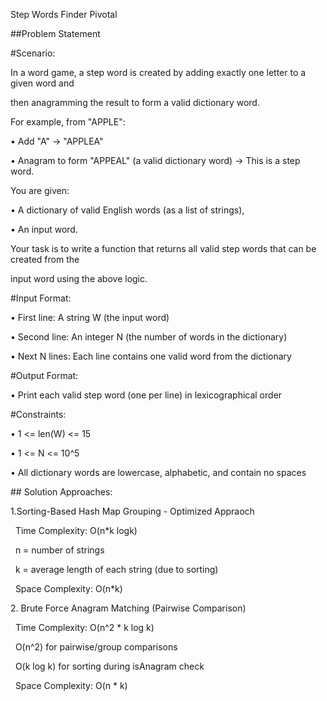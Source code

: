 Step Words Finder Pivotal



\##Problem Statement



\#Scenario: 

In a word game, a step word is created by adding exactly one letter to a given word and 

then anagramming the result to form a valid dictionary word. 

For example, from "APPLE": 

• Add "A" → "APPLEA" 

• Anagram to form "APPEAL" (a valid dictionary word) → This is a step word. 

You are given: 

• A dictionary of valid English words (as a list of strings), 

• An input word. 

Your task is to write a function that returns all valid step words that can be created from the 

input word using the above logic. 

\#Input Format: 

• First line: A string W (the input word) 

• Second line: An integer N (the number of words in the dictionary) 

• Next N lines: Each line contains one valid word from the dictionary 

\#Output Format: 

• Print each valid step word (one per line) in lexicographical order 

\#Constraints: 

• 1 <= len(W) <= 15 

• 1 <= N <= 10^5 

• All dictionary words are lowercase, alphabetic, and contain no spaces





\## Solution Approaches:



1.Sorting-Based Hash Map Grouping - Optimized Appraoch

&nbsp; Time Complexity: O(n\*k logk)

&nbsp;   n = number of strings

&nbsp;   k = average length of each string (due to sorting)

&nbsp; Space Complexity: O(n\*k)

2\. Brute Force Anagram Matching (Pairwise Comparison)

&nbsp;  Time Complexity: O(n^2 \* k log k)

&nbsp;    O(n^2) for pairwise/group comparisons

&nbsp;    O(k log k) for sorting during isAnagram check

&nbsp;  Space Complexity: O(n \* k)



